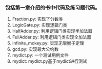 ### 包括第一章介绍的书中代码及练习题代码。
1. Fraction.py: 实现了分数类
2. LogicGate.py: 实现逻辑门类
3. HalfAdder.py: 利用逻辑门类实现半加法器
4. FullAdder.py: 利用逻辑门类实现全加法器
5. infinite_mokey.py: 实现无限猴子定理
6. gcd.py: 实现最大公约数
7. mydict.py: 一个测试用例文件
8. mydict: mydict.py基于mydict进行测试